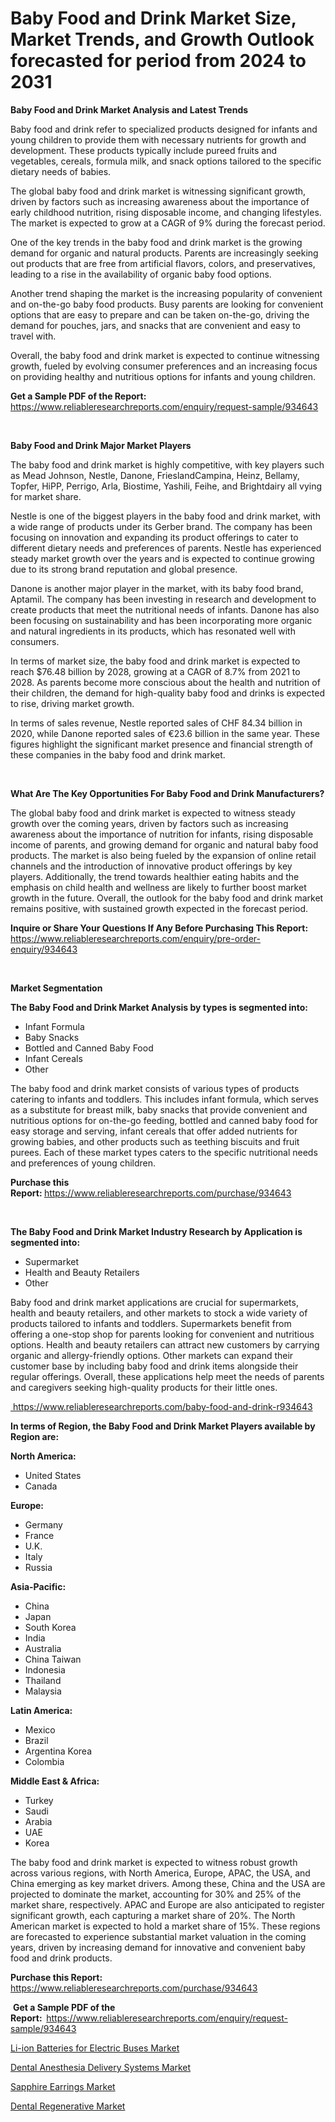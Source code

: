 <p><h1>Baby Food and Drink Market Size, Market Trends, and Growth Outlook forecasted for period from 2024 to 2031</h1></p><p><strong>Baby Food and Drink Market Analysis and Latest Trends</strong></p>
<p><p>Baby food and drink refer to specialized products designed for infants and young children to provide them with necessary nutrients for growth and development. These products typically include pureed fruits and vegetables, cereals, formula milk, and snack options tailored to the specific dietary needs of babies.</p><p>The global baby food and drink market is witnessing significant growth, driven by factors such as increasing awareness about the importance of early childhood nutrition, rising disposable income, and changing lifestyles. The market is expected to grow at a CAGR of 9% during the forecast period.</p><p>One of the key trends in the baby food and drink market is the growing demand for organic and natural products. Parents are increasingly seeking out products that are free from artificial flavors, colors, and preservatives, leading to a rise in the availability of organic baby food options.</p><p>Another trend shaping the market is the increasing popularity of convenient and on-the-go baby food products. Busy parents are looking for convenient options that are easy to prepare and can be taken on-the-go, driving the demand for pouches, jars, and snacks that are convenient and easy to travel with. </p><p>Overall, the baby food and drink market is expected to continue witnessing growth, fueled by evolving consumer preferences and an increasing focus on providing healthy and nutritious options for infants and young children.</p></p>
<p><strong>Get a Sample PDF of the Report:&nbsp;</strong> <a href="https://www.reliableresearchreports.com/enquiry/request-sample/934643">https://www.reliableresearchreports.com/enquiry/request-sample/934643</a></p>
<p>&nbsp;</p>
<p><strong>Baby Food and Drink Major Market Players</strong></p>
<p><p>The baby food and drink market is highly competitive, with key players such as Mead Johnson, Nestle, Danone, FrieslandCampina, Heinz, Bellamy, Topfer, HiPP, Perrigo, Arla, Biostime, Yashili, Feihe, and Brightdairy all vying for market share.</p><p>Nestle is one of the biggest players in the baby food and drink market, with a wide range of products under its Gerber brand. The company has been focusing on innovation and expanding its product offerings to cater to different dietary needs and preferences of parents. Nestle has experienced steady market growth over the years and is expected to continue growing due to its strong brand reputation and global presence.</p><p>Danone is another major player in the market, with its baby food brand, Aptamil. The company has been investing in research and development to create products that meet the nutritional needs of infants. Danone has also been focusing on sustainability and has been incorporating more organic and natural ingredients in its products, which has resonated well with consumers.</p><p>In terms of market size, the baby food and drink market is expected to reach $76.48 billion by 2028, growing at a CAGR of 8.7% from 2021 to 2028. As parents become more conscious about the health and nutrition of their children, the demand for high-quality baby food and drinks is expected to rise, driving market growth.</p><p>In terms of sales revenue, Nestle reported sales of CHF 84.34 billion in 2020, while Danone reported sales of €23.6 billion in the same year. These figures highlight the significant market presence and financial strength of these companies in the baby food and drink market.</p></p>
<p>&nbsp;</p>
<p><strong>What Are The Key Opportunities For Baby Food and Drink Manufacturers?</strong></p>
<p><p>The global baby food and drink market is expected to witness steady growth over the coming years, driven by factors such as increasing awareness about the importance of nutrition for infants, rising disposable income of parents, and growing demand for organic and natural baby food products. The market is also being fueled by the expansion of online retail channels and the introduction of innovative product offerings by key players. Additionally, the trend towards healthier eating habits and the emphasis on child health and wellness are likely to further boost market growth in the future. Overall, the outlook for the baby food and drink market remains positive, with sustained growth expected in the forecast period.</p></p>
<p><strong>Inquire or Share Your Questions If Any Before Purchasing This Report:</strong> <a href="https://www.reliableresearchreports.com/enquiry/pre-order-enquiry/934643">https://www.reliableresearchreports.com/enquiry/pre-order-enquiry/934643</a></p>
<p>&nbsp;</p>
<p><strong>Market Segmentation</strong></p>
<p><strong>The Baby Food and Drink Market Analysis by types is segmented into:</strong></p>
<p><ul><li>Infant Formula</li><li>Baby Snacks</li><li>Bottled and Canned Baby Food</li><li>Infant Cereals</li><li>Other</li></ul></p>
<p><p>The baby food and drink market consists of various types of products catering to infants and toddlers. This includes infant formula, which serves as a substitute for breast milk, baby snacks that provide convenient and nutritious options for on-the-go feeding, bottled and canned baby food for easy storage and serving, infant cereals that offer added nutrients for growing babies, and other products such as teething biscuits and fruit purees. Each of these market types caters to the specific nutritional needs and preferences of young children.</p></p>
<p><strong>Purchase this Report:&nbsp;</strong><a href="https://www.reliableresearchreports.com/purchase/934643">https://www.reliableresearchreports.com/purchase/934643</a></p>
<p>&nbsp;</p>
<p><strong>The Baby Food and Drink Market Industry Research by Application is segmented into:</strong></p>
<p><ul><li>Supermarket</li><li>Health and Beauty Retailers</li><li>Other</li></ul></p>
<p><p>Baby food and drink market applications are crucial for supermarkets, health and beauty retailers, and other markets to stock a wide variety of products tailored to infants and toddlers. Supermarkets benefit from offering a one-stop shop for parents looking for convenient and nutritious options. Health and beauty retailers can attract new customers by carrying organic and allergy-friendly options. Other markets can expand their customer base by including baby food and drink items alongside their regular offerings. Overall, these applications help meet the needs of parents and caregivers seeking high-quality products for their little ones.</p></p>
<p><a href="https://www.reliableresearchreports.com/baby-food-and-drink-r934643">&nbsp;https://www.reliableresearchreports.com/baby-food-and-drink-r934643</a></p>
<p><strong>In terms of Region, the Baby Food and Drink Market Players available by Region are:</strong></p>
<p>
    <p> <strong> North America: </strong>
        <ul>
            <li>United States</li>
            <li>Canada</li>
        </ul>
        </p> 
    <p> <strong> Europe: </strong>
        <ul>
            <li>Germany</li>
            <li>France</li>
            <li>U.K.</li>
            <li>Italy</li>
            <li>Russia</li>
        </ul>
        </p> 
    <p> <strong> Asia-Pacific: </strong>
        <ul>
            <li>China</li>
            <li>Japan</li>
            <li>South Korea</li>
            <li>India</li>
            <li>Australia</li>
            <li>China Taiwan</li>
            <li>Indonesia</li>
            <li>Thailand</li>
            <li>Malaysia</li>
        </ul>
        </p> 
    <p> <strong> Latin America: </strong>
        <ul>
            <li>Mexico</li>
            <li>Brazil</li>
            <li>Argentina Korea</li>
            <li>Colombia</li>
        </ul>
        </p> 
    <p> <strong> Middle East & Africa: </strong>
        <ul>
            <li>Turkey</li>
            <li>Saudi</li>
            <li>Arabia</li>
            <li>UAE</li>
            <li>Korea</li>
        </ul>
    </p>
    </p>
<p><p>The baby food and drink market is expected to witness robust growth across various regions, with North America, Europe, APAC, the USA, and China emerging as key market drivers. Among these, China and the USA are projected to dominate the market, accounting for 30% and 25% of the market share, respectively. APAC and Europe are also anticipated to register significant growth, each capturing a market share of 20%. The North American market is expected to hold a market share of 15%. These regions are forecasted to experience substantial market valuation in the coming years, driven by increasing demand for innovative and convenient baby food and drink products.</p></p>
<p><strong>Purchase this Report: </strong><a href="https://www.reliableresearchreports.com/purchase/934643">https://www.reliableresearchreports.com/purchase/934643</a></p>
<p>&nbsp;<strong>Get a Sample PDF of the Report:&nbsp;&nbsp;</strong><a href="https://www.reliableresearchreports.com/enquiry/request-sample/934643">https://www.reliableresearchreports.com/enquiry/request-sample/934643</a></p>
<p><strong></strong></p>
<p><p><a href="https://www.linkedin.com/pulse/li-ion-batteries-electric-buses-market-report-reveals-latest-ak58f">Li-ion Batteries for Electric Buses Market</a></p><p><a href="https://github.com/JennyferFeil2023/Market-Research-Report-List-1/blob/main/dental-anesthesia-delivery-systems-market.md">Dental Anesthesia Delivery Systems Market</a></p><p><a href="https://www.linkedin.com/pulse/sapphire-earrings-market-key-successful-business-strategy-1cvhe">Sapphire Earrings Market</a></p><p><a href="https://github.com/gracielawharr/Market-Research-Report-List-1/blob/main/dental-regenerative-market.md">Dental Regenerative Market</a></p></p>